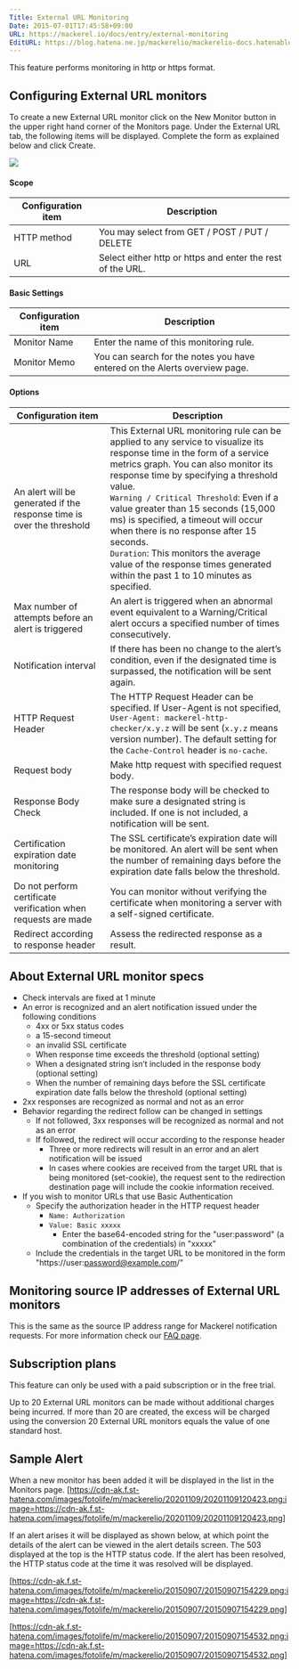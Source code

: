 ```yaml
---
Title: External URL Monitoring
Date: 2015-07-01T17:45:58+09:00
URL: https://mackerel.io/docs/entry/external-monitoring
EditURL: https://blog.hatena.ne.jp/mackerelio/mackerelio-docs.hatenablog.mackerel.io/atom/entry/8454420450099749045
---
```


This feature performs monitoring in http or https format.

## Configuring External URL monitors

To create a new External URL monitor click on the New Monitor button in the upper right hand corner of the Monitors page. Under the External URL tab, the following items will be displayed. Complete the form as explained below and click Create.

![](https://cdn-ak.f.st-hatena.com/images/fotolife/m/mackerelio/20201109/20201109170355.png)

#### Scope

|Configuration item|Description|
|-----|-----|
|HTTP method|You may select from GET / POST / PUT / DELETE|
|URL|Select either http or https and enter the rest of the URL.|

#### Basic Settings

|Configuration item|Description|
|-----|-----|
|Monitor Name|Enter the name of this monitoring rule.|
|Monitor Memo|You can search for the notes you have entered on the Alerts overview page.|

#### Options

|Configuration item|Description|
|-----|-----|
|An alert will be generated if the response time is over the threshold|This External URL monitoring rule can be applied to any service to visualize its response time in the form of a service metrics graph. You can also monitor its response time by specifying a threshold value. <br>`Warning / Critical Threshold`: Even if a value greater than 15 seconds (15,000 ms) is specified, a timeout will occur when there is no response after 15 seconds. <br> `Duration`: This monitors the average value of the response times generated within the past 1 to 10 minutes as specified.|
|Max number of attempts before an alert is triggered|An alert is triggered when an abnormal event equivalent to a Warning/Critical alert occurs a specified number of times consecutively.|
|Notification interval|If there has been no change to the alert’s condition, even if the designated time is surpassed, the notification will be sent again.|
|HTTP Request Header|The HTTP Request Header can be specified. If User-Agent is not specified, `User-Agent: mackerel-http-checker/x.y.z` will be sent (`x.y.z` means version number). The default setting for the `Cache-Control` header is `no-cache`.|
|Request body|Make http request with specified request body.|
|Response Body Check|The response body will be checked to make sure a designated string is included. If one is not included, a notification will be sent.|
|Certification expiration date monitoring|The SSL certificate’s expiration date will be monitored. An alert will be sent when the number of remaining days before the expiration date falls below the threshold.|
|Do not perform certificate verification when requests are made|You can monitor without verifying the certificate when monitoring a server with a self-signed certificate.|
|Redirect according to response header|Assess the redirected response as a result.|

## About External URL monitor specs

* Check intervals are fixed at 1 minute
* An error is recognized and an alert notification issued under the following conditions
    * 4xx or 5xx status codes 
    * a 15-second timeout 
    * an invalid SSL certificate  
    * When response time exceeds the threshold (optional setting)
    * When a designated string isn’t included in the response body (optional setting)
    * When the number of remaining days before the SSL certificate expiration date falls below the threshold (optional setting)
* 2xx responses are recognized as normal and not as an error
* Behavior regarding the redirect follow can be changed in settings
   * If not followed, 3xx responses will be recognized as normal and not as an error
   * If followed, the redirect will occur according to the response header
     * Three or more redirects will result in an error and an alert notification will be issued
     * In cases where cookies are received from the target URL that is being monitored (set-cookie), the request sent to the redirection destination page will include the cookie information received.
* If you wish to monitor URLs that use Basic Authentication
  * Specify the authorization header in the HTTP request header
    * `Name: Authorization`
    * `Value: Basic xxxxx`
      * Enter the base64-encoded string for the "user:password" (a combination of the credentials) in "xxxxx"
  * Include the credentials in the target URL to be monitored in the form "https://user:password@example.com/"

## Monitoring source IP addresses of External URL monitors
This is the same as the source IP address range for Mackerel notification requests. For more information check our [FAQ page](https://support.mackerel.io/hc/en-us/articles/360039701332).

## Subscription plans
This feature can only be used with a paid subscription or in the free trial.

Up to 20 External URL monitors can be made without additional charges being incurred.
If more than 20 are created, the excess will be charged using the conversion 20 External URL monitors equals the value of one standard host.

## Sample Alert
When a new monitor has been added it will be displayed in the list in the Monitors page.
[https://cdn-ak.f.st-hatena.com/images/fotolife/m/mackerelio/20201109/20201109120423.png:image=https://cdn-ak.f.st-hatena.com/images/fotolife/m/mackerelio/20201109/20201109120423.png]

If an alert arises it will be displayed as shown below, at which point the details of the alert can be viewed in the alert details screen.
The 503 displayed at the top is the HTTP status code.
If the alert has been resolved, the HTTP status code at the time it was resolved will be displayed. 

[https://cdn-ak.f.st-hatena.com/images/fotolife/m/mackerelio/20150907/20150907154229.png:image=https://cdn-ak.f.st-hatena.com/images/fotolife/m/mackerelio/20150907/20150907154229.png]

[https://cdn-ak.f.st-hatena.com/images/fotolife/m/mackerelio/20150907/20150907154532.png:image=https://cdn-ak.f.st-hatena.com/images/fotolife/m/mackerelio/20150907/20150907154532.png]
